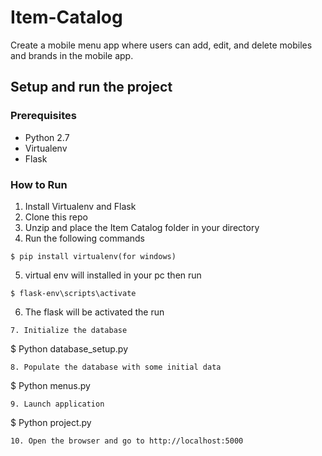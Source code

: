 # Item-Catalog
Create a mobile menu app where users can add, edit, and delete mobiles and brands in the mobile app.
## Setup and run the project
### Prerequisites
* Python 2.7
* Virtualenv
* Flask

### How to Run
1. Install Virtualenv and Flask
2. Clone this repo
3. Unzip and place the Item Catalog folder in your  directory
4. Run the following commands
```
$ pip install virtualenv(for windows)
```
5. virtual env will installed in your pc then run
```
$ flask-env\scripts\activate
```
6. The flask will be activated the run
```
7. Initialize the database
```
$ Python database_setup.py
```
8. Populate the database with some initial data
```
$ Python menus.py
```
9. Launch application
```
$ Python project.py
```
10. Open the browser and go to http://localhost:5000

